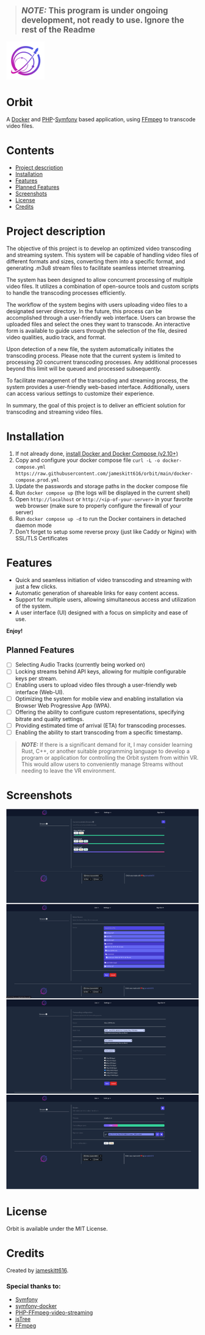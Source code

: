 > ## **_NOTE:_** This program is under ongoing development, not ready to use. Ignore the rest of the Readme

<img src="./assets/images/OrbitLogo_500.png" alt="Orbit" width="100"/>

# Orbit

A [Docker](https://www.docker.com/) and [PHP](https://www.php.net/)-[Symfony](https://symfony.com) based application,
using [FFmpeg](https://ffmpeg.org/) to transcode video files.

# Contents

- [Project description](#project-description)
- [Installation](#installation)
- [Features](#features)
- [Planned Features](#planned-features)
- [Screenshots](#screenshots)
- [License](#license)
- [Credits](#credits)

# Project description

The objective of this project is to develop an optimized video transcoding and streaming system. This system will be
capable of handling video files of different formats and sizes, converting them into a specific format, and generating
.m3u8 stream files to facilitate seamless internet streaming.

The system has been designed to allow concurrent processing of multiple video files. It utilizes a combination of
open-source tools and custom scripts to handle the transcoding processes efficiently.

The workflow of the system begins with users uploading video files to a designated server directory. In the future, this
process can be accomplished through a user-friendly web interface. Users can browse the uploaded files and select the
ones they want to transcode. An interactive form is available to guide users through the selection of the file, desired
video qualities, audio track, and format.

Upon detection of a new file, the system automatically initiates the transcoding process. Please note that the current
system is limited to processing 20 concurrent transcoding processes. Any additional processes beyond this limit will be
queued and processed subsequently.

To facilitate management of the transcoding and streaming process, the system provides a user-friendly web-based
interface. Additionally, users can access various settings to customize their experience.

In summary, the goal of this project is to deliver an efficient solution for transcoding and streaming video files.

# Installation

1. If not already done, [install Docker and Docker Compose (v2.10+)](https://docs.docker.com/engine/install/)
2. Copy and configure your docker compose
   file `curl -L -o docker-compose.yml https://raw.githubusercontent.com/jameskitt616/orbit/main/docker-compose.prod.yml`
3. Update the passwords and storage paths in the docker compose file
4. Run `docker compose up` (the logs will be displayed in the current shell)
5. Open `http://localhost` or `http://<ip-of-your-server>` in your favorite web browser (make sure to properly configure
   the firewall of your server)
6. Run `docker compose up -d` to run the Docker containers in detached daemon mode
7. Don't forget to setup some reverse proxy (just like Caddy or Nginx) with SSL/TLS Certificates

# Features

* Quick and seamless initiation of video transcoding and streaming with just a few clicks.
* Automatic generation of shareable links for easy content access.
* Support for multiple users, allowing simultaneous access and utilization of the system.
* A user interface (UI) designed with a focus on simplicity and ease of use.

**Enjoy!**

## Planned Features

- [ ] Selecting Audio Tracks (currently being worked on)
- [ ] Locking streams behind API keys, allowing for multiple configurable keys per stream.
- [ ] Enabling users to upload video files through a user-friendly web interface (Web-UI).
- [ ] Optimizing the system for mobile view and enabling installation via Browser Web Progressive App (WPA).
- [ ] Offering the ability to configure custom representations, specifying bitrate and quality settings.
- [ ] Providing estimated time of arrival (ETA) for transcoding processes.
- [ ] Enabling the ability to start transcoding from a specific timestamp.

> **_NOTE:_** If there is a significant demand for it, I may consider learning Rust, C++, or another suitable
> programming language to develop a program or application for controlling the Orbit system from within VR. This would
> allow users to conveniently manage Streams without needing to leave the VR environment.

# Screenshots

![Transcode List](docker/screenshots/transcode_list.png)
![File picker](docker/screenshots/filepicker.png)
![Transcode Settings](docker/screenshots/transcode_settings.png)
![Stream](docker/screenshots/stream.png)

# License

Orbit is available under the MIT License.

# Credits

Created by [jameskitt616](https://jameskitt616.one/).

### Special thanks to:

* [Symfony](https://github.com/symfony/symfony)
* [symfony-docker](https://github.com/dunglas/symfony-docker)
* [PHP-FFmpeg-video-streaming](https://github.com/hadronepoch/PHP-FFmpeg-video-streaming)
* [jsTree](https://github.com/vakata/jstree)
* [FFmpeg](https://ffmpeg.org)
